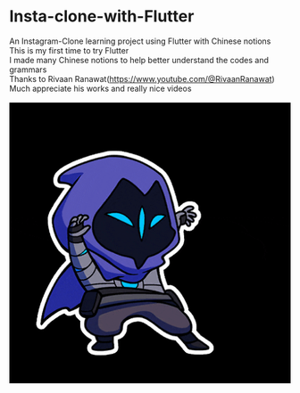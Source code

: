 # Insta-clone-with-Flutter
An Instagram-Clone learning project using Flutter with Chinese notions<br>
This is my first time to try Flutter<br>
I made many Chinese notions to help better understand the codes and grammars<br>
Thanks to Rivaan Ranawat(https://www.youtube.com/@RivaanRanawat)<br>
Much appreciate his works and really nice videos<br>
<br>
![Omen](./omencat.gif)
